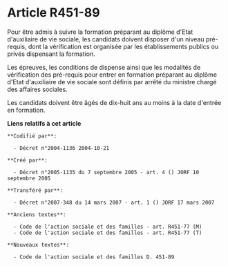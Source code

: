 # Article R451-89

Pour être admis à suivre la formation préparant au diplôme d'Etat d'auxiliaire de vie sociale, les candidats doivent disposer
d'un niveau pré-requis, dont la vérification est organisée par les établissements publics ou privés dispensant la formation.

Les épreuves, les conditions de dispense ainsi que les modalités de vérification des pré-requis pour entrer en formation
préparant au diplôme d'Etat d'auxiliaire de vie sociale sont définis par arrêté du ministre chargé des affaires sociales.

Les candidats doivent être âgés de dix-huit ans au moins à la date d'entrée en formation.

**Liens relatifs à cet article**

	**Codifié par**:

	  - Décret n°2004-1136 2004-10-21

	**Créé par**:

	  - Décret n°2005-1135 du 7 septembre 2005 - art. 4 () JORF 10 septembre 2005

	**Transféré par**:

	  - Décret n°2007-348 du 14 mars 2007 - art. 1 () JORF 17 mars 2007

	**Anciens textes**:

	  - Code de l'action sociale et des familles - art. R451-77 (M)
	  - Code de l'action sociale et des familles - art. R451-77 (T)

	**Nouveaux textes**:

	  - Code de l'action sociale et des familles D. 451-89
